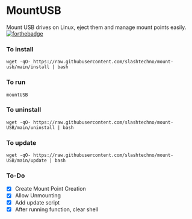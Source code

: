 # MountUSB
Mount USB drives on Linux, eject them and manage mount points easily.  
[![forthebadge](https://forthebadge.com/images/badges/made-with-python.svg)](https://forthebadge.com)
### To install
`wget -qO- https://raw.githubusercontent.com/slashtechno/mount-usb/main/install | bash`

### To run
`mountUSB`

### To uninstall
`wget -qO- https://raw.githubusercontent.com/slashtechno/mount-USB/main/uninstall | bash`


### To update
`wget -qO- https://raw.githubusercontent.com/slashtechno/mount-USB/main/update | bash`

### To-Do
- [X] Create Mount Point Creation
- [X] Allow Unmounting
- [X] Add update script
- [X] After running function, clear shell
